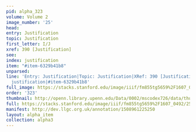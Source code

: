 ```yaml
---
pid: alpha_323
volume: Volume 2
image_number: '25'
head: 
entry: Justification
topic: Justification
first_letter: I/J
xref: 390 [Justification]
see: 
index: justification
item: "#item-6329b41b8"
unparsed: 
line: 'Entry: Justification|Topic: Justification|XRef: 390 [Justification]|Index:
  justification|#item-6329b41b8'
full_image: https://stacks.stanford.edu/image/iiif/fm855tg5659%2F1607_0492/full/full/0/default.jpg
order: '323'
thumbnail: http://openn.library.upenn.edu/Data/0002/mscodex726/data/thumb/1607_0492_thumb.jpg
full: https://stacks.stanford.edu/image/iiif/fm855tg5659%2F1607_0492/253,1303,3138,682/full/0/default.jpg
manifest: http://dev.llgc.org.uk/annotation/1508961225250
layout: alpha_item
collection: alpha3
---
```


